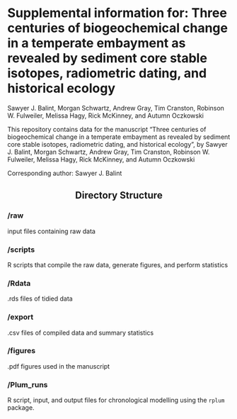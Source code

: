 Supplemental information for: Three centuries of biogeochemical change
in a temperate embayment as revealed by sediment core stable isotopes,
radiometric dating, and historical ecology
================
Sawyer J. Balint, Morgan Schwartz, Andrew Gray, Tim Cranston, Robinson
W. Fulweiler, Melissa Hagy, Rick McKinney, and Autumn Oczkowski

This repository contains data for the manuscript “Three centuries of
biogeochemical change in a temperate embayment as revealed by sediment
core stable isotopes, radiometric dating, and historical ecology”, by
Sawyer J. Balint, Morgan Schwartz, Andrew Gray, Tim Cranston, Robinson
W. Fulweiler, Melissa Hagy, Rick McKinney, and Autumn Oczkowski

Corresponding author: Sawyer J. Balint

<center>
<h2>
Directory Structure
</h2>
</center>
<h3>
/raw
</h3>
input files containing raw data
<h3>
/scripts
</h3>
R scripts that compile the raw data, generate figures, and perform
statistics
<h3>
/Rdata
</h3>
.rds files of tidied data
<h3>
/export
</h3>
.csv files of compiled data and summary statistics
<h3>
/figures
</h3>
.pdf figures used in the manuscript
<h3>
/Plum_runs
</h3>

R script, input, and output files for chronological modelling using the
`rplum` package.
